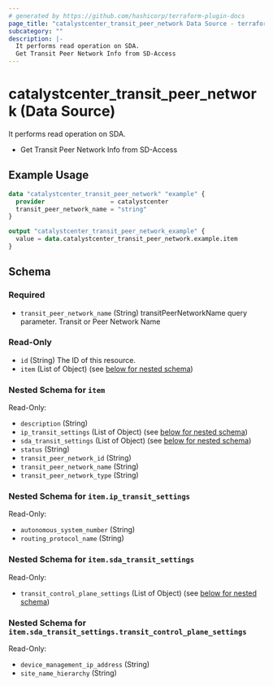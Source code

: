 ```yaml
---
# generated by https://github.com/hashicorp/terraform-plugin-docs
page_title: "catalystcenter_transit_peer_network Data Source - terraform-provider-catalystcenter"
subcategory: ""
description: |-
  It performs read operation on SDA.
  Get Transit Peer Network Info from SD-Access
---
```


# catalystcenter_transit_peer_network (Data Source)

It performs read operation on SDA.

- Get Transit Peer Network Info from SD-Access

## Example Usage

```terraform
data "catalystcenter_transit_peer_network" "example" {
  provider                  = catalystcenter
  transit_peer_network_name = "string"
}

output "catalystcenter_transit_peer_network_example" {
  value = data.catalystcenter_transit_peer_network.example.item
}
```

<!-- schema generated by tfplugindocs -->
## Schema

### Required

- `transit_peer_network_name` (String) transitPeerNetworkName query parameter. Transit or Peer Network Name

### Read-Only

- `id` (String) The ID of this resource.
- `item` (List of Object) (see [below for nested schema](#nestedatt--item))

<a id="nestedatt--item"></a>
### Nested Schema for `item`

Read-Only:

- `description` (String)
- `ip_transit_settings` (List of Object) (see [below for nested schema](#nestedobjatt--item--ip_transit_settings))
- `sda_transit_settings` (List of Object) (see [below for nested schema](#nestedobjatt--item--sda_transit_settings))
- `status` (String)
- `transit_peer_network_id` (String)
- `transit_peer_network_name` (String)
- `transit_peer_network_type` (String)

<a id="nestedobjatt--item--ip_transit_settings"></a>
### Nested Schema for `item.ip_transit_settings`

Read-Only:

- `autonomous_system_number` (String)
- `routing_protocol_name` (String)


<a id="nestedobjatt--item--sda_transit_settings"></a>
### Nested Schema for `item.sda_transit_settings`

Read-Only:

- `transit_control_plane_settings` (List of Object) (see [below for nested schema](#nestedobjatt--item--sda_transit_settings--transit_control_plane_settings))

<a id="nestedobjatt--item--sda_transit_settings--transit_control_plane_settings"></a>
### Nested Schema for `item.sda_transit_settings.transit_control_plane_settings`

Read-Only:

- `device_management_ip_address` (String)
- `site_name_hierarchy` (String)
